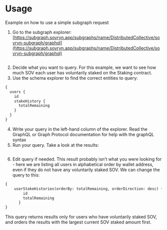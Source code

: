 # Usage

Example on how to use a simple subgraph request

1. Go to the subgraph explorer: [https://subgraph.sovryn.app/subgraphs/name/DistributedCollective/sovryn-subgraph/graphql](https://subgraph.sovryn.app/subgraphs/name/DistributedCollective/sovryn-subgraph/graphql)

<figure><img src="https://lh5.googleusercontent.com/dEwaTeD3qtB2rxGpB-Mr6bihq7Kd6O5zw76qRHfaGbnyYtfUUnO17H0M53MxBDDZxMlrDVhjhSZDIb3RosdSN5w3HI6CQqbj3-Gzu4byvsqkM3WFo4J8sz6uVWk4pSywmpE94Muu9aLwfNrHlySoBtc" alt=""><figcaption></figcaption></figure>

2. Decide what you want to query. For this example, we want to see how much SOV each user has voluntarily staked on the Staking contract.
3. Use the schema explorer to find the correct entities to query:

```graphql
{
  users {
    id
    stakeHistory {
      totalRemaining
    }
  }
}
```

4. Write your query in the left-hand column of the explorer. Read the GraphQL or Graph Protocol documentation for help with the graphQL syntax
5. Run your query. Take a look at the results:

<img src="https://lh6.googleusercontent.com/bXNrOmQTNCnrmIFKxqlBl83uDN9ZfDdWhPKfxPfFDeI4MfpoAtXtAdNhT_StCdb9dt5ZwaSj75ynblC_5GS3D60ze1UVq_P1N_LxpEp0ZLQZb7kzZNbmpF1RfUwDPRrYy_VHRLzh6RQLEFXfu1Dbog" alt="" data-size="original">

6. Edit query if needed. This result probably isn’t what you were looking for - here we are listing all users in alphabetical order by wallet address, even if they do not have any voluntarily staked SOV. We can change the query to this:

```graphql
{
    userStakeHistories(orderBy: totalRemaining, orderDirection: desc) {
        id
        totalRemaining
      }
}
```

This query returns results only for users who have voluntarily staked SOV, and orders the results with the largest current SOV staked amount first.
